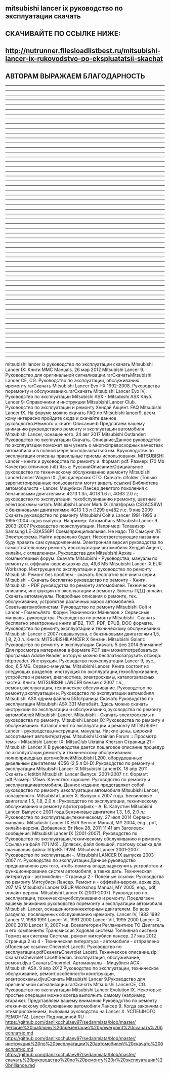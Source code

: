 mitsubishi lancer ix руководство по эксплуатации скачать
--------------------------------------------------
СКАЧИВАЙТЕ ПО ССЫЛКЕ НИЖЕ:
--------------------------------------------------
http://nutrunner.filesloadlistbest.ru/mitsubishi-lancer-ix-rukovodstvo-po-ekspluatatsii-skachat
--------------------------------------------------
АВТОРАМ ВЫРАЖАЕМ БЛАГОДАРНОСТЬ
--------------------------------------------------
--------------------------------------------------
--------------------------------------------------
--------------------------------------------------
--------------------------------------------------
--------------------------------------------------
--------------------------------------------------
--------------------------------------------------
--------------------------------------------------
--------------------------------------------------
--------------------------------------------------
--------------------------------------------------
--------------------------------------------------
--------------------------------------------------
--------------------------------------------------
--------------------------------------------------
--------------------------------------------------
--------------------------------------------------
--------------------------------------------------
--------------------------------------------------
--------------------------------------------------
--------------------------------------------------
--------------------------------------------------
--------------------------------------------------
--------------------------------------------------
--------------------------------------------------
--------------------------------------------------
--------------------------------------------------
--------------------------------------------------
--------------------------------------------------
--------------------------------------------------
--------------------------------------------------
--------------------------------------------------
--------------------------------------------------
--------------------------------------------------
--------------------------------------------------
--------------------------------------------------
--------------------------------------------------
--------------------------------------------------
--------------------------------------------------
--------------------------------------------------
--------------------------------------------------
--------------------------------------------------
--------------------------------------------------
--------------------------------------------------
--------------------------------------------------
--------------------------------------------------
--------------------------------------------------
--------------------------------------------------
--------------------------------------------------
--------------------------------------------------
--------------------------------------------------
--------------------------------------------------
--------------------------------------------------
--------------------------------------------------
--------------------------------------------------
--------------------------------------------------
--------------------------------------------------
--------------------------------------------------
mitsubishi lancer ix руководство по эксплуатации скачать Mitsubishi Lancer IX: Книги  MMC Manuals. 26 мар 2012  Mitsubishi Lancer 9. Руководство для оригинальной сигнализации.rarСкачатьMitsubishi Lancer CE, CG. Руководство по эксплуатации, обслуживанию иремонту.rarСкачать Mitsubishi Lancer Evo I-X 1992-2008. Руководства поремонту и обслуживанию.rarСкачать Mitsubishi Lancer Evo IV,. Руководство по эксплуатации Mitsubishi ASX - Mitsubishi ASX Клуб. Lancer 9: Справочники и инструкции  Mitsubishi Lancer Club. Руководство по эксплуатации и ремонту Хендай Акцент. FAQ Mitsubishi Lancer IX. На форуме можно скачать FAQ по Mitsubishi lancer9, всем кому интересно пройдите сюда и скачайте данное руководство.Немного о книге: Описание:b Предлагаем вашему вниманию руководствопо ремонту и эксплуатации автомобиля Mitsubishi Lancer, оснащенного. 24 авг 2017  Mitsubishi Outlander: Руководство по эксплуатации Скачать. Описание:Данное руководство по эксплуатации поможет вам узнать о многихпревосходных качествах автомобиля и в полной мере воспользоваться им. Вруководстве по эксплуатации описаны правильные приемы использования. MITSUBISHI Lancer - книги и руководства по ремонту и. Формат: pdf. Размер: 170 Mb Качество: отличное (чб) Язык: РусскийОписание:Официальное руководство по техническому обслуживанию иремонту Mitsubishi LancerLancer Wagon IX. Для дилерских СТО. Скачать сIfolder (Только зарегистрированные пользователи могут видеть ссылки)
Библиотека автомобилиста - Lancer. Мицубиси Лансер девятого поколения с бензиновыми двигателями: 4G13 1.3л, 4G18 1.6 л, 4G63 2.0 л; руководство по эксплуатации, техобслуживанию иремонту, цветные электросхемы читать  Mitsubishi Lancer Mark IX (платформа CS2ACS9W) с бензиновыми двигателями: 4G13 1.3 л (1299 см)82 л.с. 9 янв 2009  Скачать руководство по ремонту Mitsubishi Colt и Lancer 1991-1995 и 1995-2004 годов выпуска. Например: Автомобиль Mitsubishi Lancer 9 2003-2007 Руководство поэксплуатации. Например: Телевизор Samsung LE-32A556P1 Схемапринципиальная. Не надо: ТВ Самсунг ЛЕ Электросхема. Найти нереально будет. Несоответствующие названия буду править сам суведомлением. Электронная версия руководства по самостоятельному ремонту иэскплуатации автомобиля Хендай Акцент, онлайн, с оглавлением. Руководства для Mitsubishi Архив - Компьютерный форум. Скачать Mitsubishi - Руководства, мануалы по ремонту и. оффлайн-версия,архив zip, 46,6 МБ  Mitsubishi Lancer IX EUR Workshop. Инструкция по эксплуатации и руководство по ремонту Mitsubishi
Ремонт без проблем - скачать бесплатно все книги серии. Mitsubishi - Скачать бесплатно руководство по ремонту - Книги. Mitsubishi - PDF руководства по ремонту автомобилей. Технические описания, инструкции по эксплуатации и ремонту. Билеты ПДД онлайн. Скачать автомануалы. Подробные описания о ремонте, тех. обслуживании, устройстве различных марок автомобилей. Советыавтомобилистам. Руководство по ремонту Mitsubishi Colt и Lancer  - ГомельАвто. Форум Технических Маньяков > Сервисные мануалы, руководства. Руководства по ремонту Mitsubishi . Скачать бесплатно электронные книги вFB2, TXT, PDF, EPUB, DOC формате.  Руководство по ремонту,эксплуатации и техническому обслуживанию Mitsubishi Lancer с 2007 годавыпуска, с бензиновыми двигателями 1,5, 1,8, 2,0 л. Книга: MITSUBISHILANCER X бензин. Mitsubishi Galant: Руководство по ремонту и эксплуатации Скачать
5 фев 2014  Внимание! Для просмотра материалов в формате PDF вам можетпотребоваться программа Adobe Reader, которую можно бесплатнозагрузить отсюда: http:reader. Инструкции. Руководство поэксплуатации Lancer 9, рус., doc, 6,5 МБ. Сервис-мануалы. Mitsubishi Lancer. Книга состоит из следующих разделов: инструкция по эксплуатации,техосблуживание, устройство и ремонт, диагностика, электросхемы, каталогзапасных частей. Книга: MITSUBISHI LANCER бензин с 2007 г.в., ремонт,эксплуатация, техническое обслуживание. Руководство по ремонту,эксплуатации и. Руководство по эксплуатации автомобиля Mitsubishi ASX одним файлом 551страница Скачать Руководство по эксплуатации Mitsubishi ASX 331 Мегабайт. Здесь можно скачать инструкции по эксплуатации и обслуживанию,руководства по ремонту автомобилей Mitsubishi Lancer. Mitsubishi - Скачать электросхемы и руководства по ремонту. Mitsubishi Lancer IX: Руководства по ремонту и обслуживанию. Каталог книг по эксплуатации и ремонту MITSUBISHI Lancer - руководства,инструкции, мануалы. Низкие цены, широкий ассортимент автолитературы. Mitsubishi Ukrainian Forum :: Просмотр темы - Mitsubishi Lancer IX. MitsuClub Ukraina Kherson  Страница 21 - Mitsubishi Lancer X
В руководстве дается пошаговое описание процедур по эксплуатации,ремонту и техническому обслуживанию полноприводных автомобилейMitsubishi L200, оборудованных дизельным двигателем 4D56 (2,5 л DI-D).Руководство по ремонту и эксплуатации Mitsubishi Lancer IX Mitsubishi LancerIX. 18 апр 2011  Скачать c letitbit Mitsubishi Lancer Выпуск: 2001-2007 г.г. Формат: pdf.Размер: 175мв. Качество: хорошее. Руководство по ремонту и эксплуатацииавтомобиля. Данное издание представляет собой руководство по ремонту иэксплуатации автомобиля Mitsubishi Lancer, оснащенного. Mitsubishi Lancer X. Выпуск c 2007 года. Бензиновые двигатели 1.5, 1.8, 2.0 л.: Руководство по эксплуатации, техническому обслуживанию и ремонту вфотографиях - А. В. Капустин  Mitsubishi Lancer. Выпуск с 2001 года.Бензиновые двигатели 1.3, 1.6, 2.0 л.: Руководство по эксплуатации,техническому. 27 июл 2014  Сервис-мануалы. Mitsubishi Lancer IX EUR Service Manual, MY 2004, eng., pdf, онлайн-версия. Добавлено: Вт Июн 28, 2011 11:41 am Заголовок сообщения: MitsubishiLancer IX (2001-2007). Руководство по  Руководство по эксплуатации,техническому обслуживанию и ремонту. Ссылка на файл (171 Мб) . Длявсех, файл большой, поэтому ссылка для скачивания файла: http:K5T9VM. Mitsubishi Lancer 2001-2007 Руководство по эксплуатации -. Mitsubishi LANCER IX выпуска 2003-2007 гг. Руководство по эксплуатации.Данное руководство предназначено для того, чтобы помочь владельцуизучить устройство и функционирование систем автомобиля, а также дать. Техническая литература - автомобили - Страница 2 - Полезные ссылки. Руководства по ремонту Митсубиси Лансер. Ремонт и  -
оффлайн-версия, архив zip, 207 МБ  Mitsubishi Lancer IXEUR Workshop Manual, MY 2005, eng., pdf, онлайн-версия. Mitsubishi Lancer IX (2001-2007). Руководство по эксплуатации, техническомуобслуживанию и ремонту. Предлагаем вашему вниманию руководство поремонту и эксплуатации автомобиля Mitsubishi Lancer, оснащенногоинжекторным двигателем. Во всех разделах, посвященных обслуживанию иремонту. Lancer IV, 1983  1992  Lancer V, 1988  1991  Lancer VI, 1991  2000 Lancer VII, 1995  2000  Lancer IX, 2000  2010  Lancer X, 2007  н.в. Всекатегории  Регламентное ТО  Двигатель и его компоненты  Трансмиссия Ходовая система  Топливная система  Тормозная система  Система. ремонт митсубиси лансер. 27 янв 2012  Страница 2 из 4 - Техническая литература - автомобили - отправлено вПолезные ссылки: Chevrolet Lacetti. Руководство по эксплуатации.pdfСкачатьChevrolet Lacetti. Техническое описание.zip СкачатьChevrolet LacettiSedan. Эксплуатация, обслуживание, ремонт.djvu СкачатьChevrolet. Автомануалы - Мицубиси АСХ - Mitsubishi ASX. 9 апр 2012  Руководство по эксплуатации, техническое обслуживание, ремонт,особенности конструкции, электросхемы.djvuСкачать  Mitsubishi Lancer 9.Руководство для оригинальной сигнализации.rarСкачать Mitsubishi LancerCE, CG. Руководство по эксплуатации  Mitsubishi Lancer Evolution IX. Некоторые простые операции можно всегда выполнить самому (например, вгараже). Представляем вашему вниманию Руководство по ремонту итехническому обслуживанию автомобиля Лансер 9. Когда закончим с этимприложением, выложим руководство на Lancer X. УСПЕШНОГО РЕМОНТА!. Lancer  Под машиной.RU -
https://github.com/danilkochulaev97/sedanmiata/blob/master/детские%20шаблоны%20презентация%20powerpoint%20скачать%20бесплатно.md
https://github.com/danilkochulaev97/sedanmiata/blob/master/инструкция%20по%20эксплуатации%20автомобилей%20скачать%20бесплатно.md
https://github.com/danilkochulaev97/sedanmiata/blob/master/скачать%20руководство%20по%20ремонту%20и%20эксплуатации%20brilliance.md